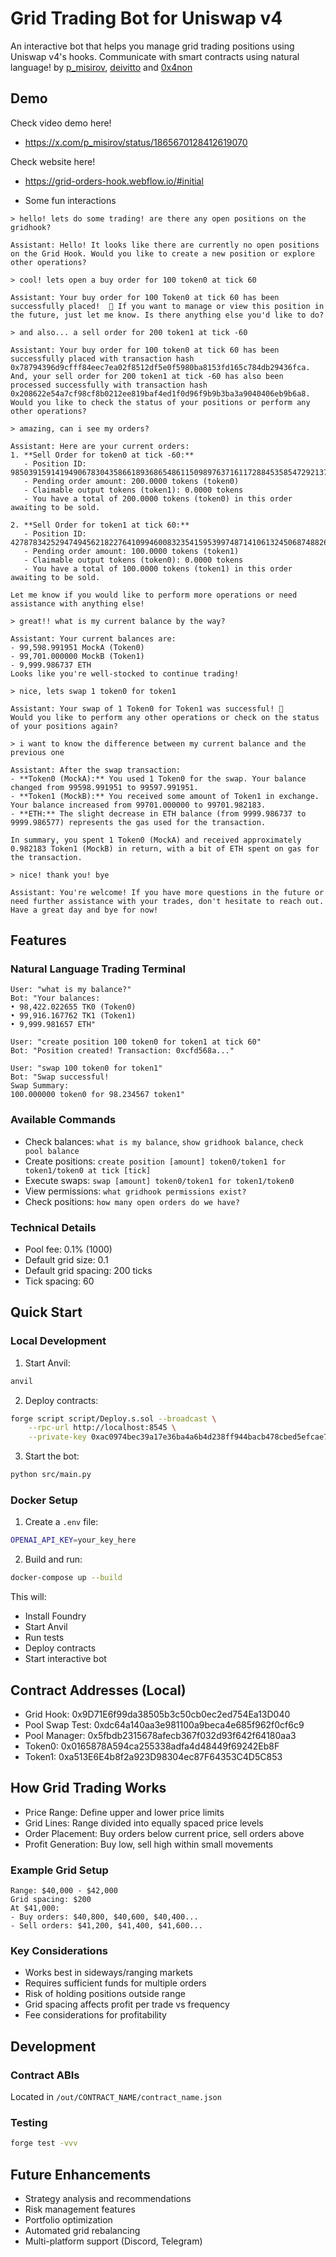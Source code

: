 # Grid Trading Bot for Uniswap v4

An interactive bot that helps you manage grid trading positions using Uniswap v4's hooks. Communicate with smart contracts using natural language!
by [p_misirov](https://x.com/p_misirov), [deivitto](https://x.com/Deivitto) and [0x4non](https://x.com/eugenioclrc)

## Demo

Check video demo here! 
- https://x.com/p_misirov/status/1865670128412619070

Check website here!
- https://grid-orders-hook.webflow.io/#initial

- Some fun interactions
```
> hello! lets do some trading! are there any open positions on the gridhook?

Assistant: Hello! It looks like there are currently no open positions on the Grid Hook. Would you like to create a new position or explore other operations?

> cool! lets open a buy order for 100 token0 at tick 60

Assistant: Your buy order for 100 Token0 at tick 60 has been successfully placed!  🎉 If you want to manage or view this position in the future, just let me know. Is there anything else you'd like to do?

> and also... a sell order for 200 token1 at tick -60

Assistant: Your buy order for 100 token0 at tick 60 has been successfully placed with transaction hash 0x78794396d9cfff84eec7ea02f8512df5e0f5980ba8153fd165c784db29436fca.
And, your sell order for 200 token1 at tick -60 has also been processed successfully with transaction hash 0x208622e54a7cf98cf8b0212ee819baf4ed1f0d96f9b9b3ba3a9040406eb9b6a8.
Would you like to check the status of your positions or perform any other operations?

> amazing, can i see my orders?

Assistant: Here are your current orders:
1. **Sell Order for token0 at tick -60:**
   - Position ID: 98503915914194906783043586618936865486115098976371611728845358547292137225057
   - Pending order amount: 200.0000 tokens (token0)
   - Claimable output tokens (token1): 0.0000 tokens
   - You have a total of 200.0000 tokens (token0) in this order awaiting to be sold.

2. **Sell Order for token1 at tick 60:**
   - Position ID: 42787834252947494562182276410994600832354159539974871410613245068748826899716
   - Pending order amount: 100.0000 tokens (token1)
   - Claimable output tokens (token0): 0.0000 tokens
   - You have a total of 100.0000 tokens (token1) in this order awaiting to be sold.

Let me know if you would like to perform more operations or need assistance with anything else!

> great!! what is my current balance by the way?

Assistant: Your current balances are:
- 99,598.991951 MockA (Token0)
- 99,701.000000 MockB (Token1)
- 9,999.986737 ETH
Looks like you're well-stocked to continue trading!

> nice, lets swap 1 token0 for token1

Assistant: Your swap of 1 Token0 for Token1 was successful! 🎉
Would you like to perform any other operations or check on the status of your positions again?

> i want to know the difference between my current balance and the previous one

Assistant: After the swap transaction:
- **Token0 (MockA):** You used 1 Token0 for the swap. Your balance changed from 99598.991951 to 99597.991951.
- **Token1 (MockB):** You received some amount of Token1 in exchange. Your balance increased from 99701.000000 to 99701.982183.
- **ETH:** The slight decrease in ETH balance (from 9999.986737 to 9999.986577) represents the gas used for the transaction.

In summary, you spent 1 Token0 (MockA) and received approximately 0.982183 Token1 (MockB) in return, with a bit of ETH spent on gas for the transaction.

> nice! thank you! bye

Assistant: You're welcome! If you have more questions in the future or need further assistance with your trades, don't hesitate to reach out. Have a great day and bye for now!
```

## Features

### Natural Language Trading Terminal
```
User: "what is my balance?"
Bot: "Your balances:
• 98,422.022655 TK0 (Token0)
• 99,916.167762 TK1 (Token1)
• 9,999.981657 ETH"

User: "create position 100 token0 for token1 at tick 60"
Bot: "Position created! Transaction: 0xcfd568a..."

User: "swap 100 token0 for token1"
Bot: "Swap successful! 
Swap Summary:
100.000000 token0 for 98.234567 token1"
```

### Available Commands
- Check balances: `what is my balance`, `show gridhook balance`, `check pool balance`
- Create positions: `create position [amount] token0/token1 for token1/token0 at tick [tick]`
- Execute swaps: `swap [amount] token0/token1 for token1/token0`
- View permissions: `what gridhook permissions exist?`
- Check positions: `how many open orders do we have?`

### Technical Details
- Pool fee: 0.1% (1000)
- Default grid size: 0.1
- Default grid spacing: 200 ticks
- Tick spacing: 60

## Quick Start

### Local Development
1. Start Anvil:
```bash
anvil
```

2. Deploy contracts:
```bash
forge script script/Deploy.s.sol --broadcast \
    --rpc-url http://localhost:8545 \
    --private-key 0xac0974bec39a17e36ba4a6b4d238ff944bacb478cbed5efcae784d7bf4f2ff80
```

3. Start the bot:
```bash
python src/main.py
```

### Docker Setup
1. Create a `.env` file:
```bash
OPENAI_API_KEY=your_key_here
```

2. Build and run:
```bash
docker-compose up --build
```

This will:
- Install Foundry
- Start Anvil
- Run tests
- Deploy contracts
- Start interactive bot

## Contract Addresses (Local)
- Grid Hook: 0x9D71E6f99da38505b3c50cb0ec2ed754Ea13D040
- Pool Swap Test: 0xdc64a140aa3e981100a9beca4e685f962f0cf6c9
- Pool Manager: 0x5fbdb2315678afecb367f032d93f642f64180aa3
- Token0: 0x0165878A594ca255338adfa4d48449f69242Eb8F
- Token1: 0xa513E6E4b8f2a923D98304ec87F64353C4D5C853

## How Grid Trading Works
- Price Range: Define upper and lower price limits
- Grid Lines: Range divided into equally spaced price levels
- Order Placement: Buy orders below current price, sell orders above
- Profit Generation: Buy low, sell high within small movements

### Example Grid Setup
```
Range: $40,000 - $42,000
Grid spacing: $200
At $41,000:
- Buy orders: $40,800, $40,600, $40,400...
- Sell orders: $41,200, $41,400, $41,600...
```

### Key Considerations
- Works best in sideways/ranging markets
- Requires sufficient funds for multiple orders
- Risk of holding positions outside range
- Grid spacing affects profit per trade vs frequency
- Fee considerations for profitability

## Development

### Contract ABIs
Located in `/out/CONTRACT_NAME/contract_name.json`

### Testing
```bash
forge test -vvv
```

## Future Enhancements
- Strategy analysis and recommendations
- Risk management features
- Portfolio optimization
- Automated grid rebalancing
- Multi-platform support (Discord, Telegram)
